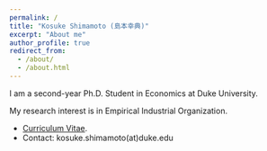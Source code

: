 ```yaml
---
permalink: /
title: "Kosuke Shimamoto (島本幸典)"
excerpt: "About me"
author_profile: true
redirect_from: 
  - /about/
  - /about.html
---
```


I am a second-year Ph.D. Student in Economics at Duke University. 

My research interest is in Empirical Industrial Organization.

- [Curriculum Vitae](https://kosukeshimamoto.github.io/files/cv.pdf).
- Contact: kosuke.shimamoto(at)duke.edu